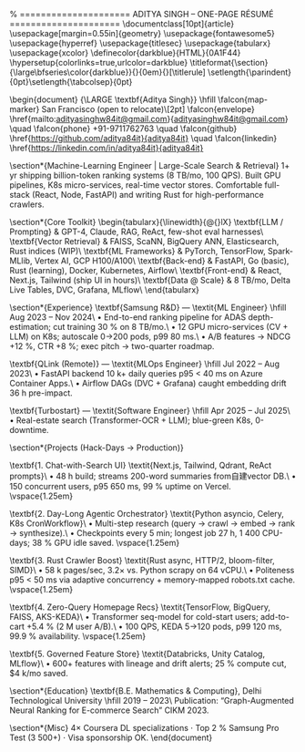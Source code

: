 % =====================  ADITYA  SINGH  –  ONE-PAGE  RÉSUMÉ  =====================
\documentclass[10pt]{article}
\usepackage[margin=0.55in]{geometry}
\usepackage{fontawesome5}
\usepackage{hyperref}
\usepackage{titlesec}
\usepackage{tabularx}
\usepackage{xcolor}
\definecolor{darkblue}{HTML}{0A1F44}
\hypersetup{colorlinks=true,urlcolor=darkblue}
\titleformat{\section}{\large\bfseries\color{darkblue}}{}{0em}{}[\titlerule]
\setlength{\parindent}{0pt}\setlength{\tabcolsep}{0pt}

\begin{document}
{\LARGE \textbf{Aditya Singh}} \hfill \faIcon{map-marker} San Francisco (open to relocate)\\[2pt]
\faIcon{envelope} \href{mailto:adityasinghw84it@gmail.com}{adityasinghw84it@gmail.com}
\quad \faIcon{phone} +91-9711762763
\quad \faIcon{github} \href{https://github.com/aditya84it}{aditya84it}
\quad \faIcon{linkedin} \href{https://linkedin.com/in/aditya84it}{aditya84it}

\section*{Machine-Learning Engineer | Large-Scale Search \& Retrieval}
1+ yr shipping billion-token ranking systems (8 TB/mo, 100 QPS). Built GPU pipelines, K8s micro-services, real-time vector stores. Comfortable full-stack (React, Node, FastAPI) and writing Rust for high-performance crawlers.

\section*{Core Toolkit}
\begin{tabularx}{\linewidth}{@{}lX}
\textbf{LLM / Prompting} & GPT-4, Claude, RAG, ReAct, few-shot eval harnesses\\
\textbf{Vector Retrieval} & FAISS, ScaNN, BigQuery ANN, Elasticsearch, Rust indices (WIP)\\
\textbf{ML Frameworks} & PyTorch, TensorFlow, Spark-MLlib, Vertex AI, GCP H100/A100\\
\textbf{Back-end} & FastAPI, Go (basic), Rust (learning), Docker, Kubernetes, Airflow\\
\textbf{Front-end} & React, Next.js, Tailwind (ship UI in hours)\\
\textbf{Data @ Scale} & 8 TB/mo, Delta Live Tables, DVC, Grafana, MLflow\\
\end{tabularx}

\section*{Experience}
\textbf{Samsung R\&D} — \textit{ML Engineer} \hfill Aug 2023 – Nov 2024\\
$\bullet$ End-to-end ranking pipeline for ADAS depth-estimation; cut training 30 \% on 8 TB/mo.\\
$\bullet$ 12 GPU micro-services (CV + LLM) on K8s; autoscale 0→200 pods, p99 80 ms.\\
$\bullet$ A/B features → NDCG +12 \%, CTR +8 \%; exec pitch → two-quarter roadmap.

\textbf{QLink (Remote)} — \textit{MLOps Engineer} \hfill Jul 2022 – Aug 2023\\
$\bullet$ FastAPI backend 10 k+ daily queries p95 < 40 ms on Azure Container Apps.\\
$\bullet$ Airflow DAGs (DVC + Grafana) caught embedding drift 36 h pre-impact.

\textbf{Turbostart} — \textit{Software Engineer} \hfill Apr 2025 – Jul 2025\\
$\bullet$ Real-estate search (Transformer-OCR + LLM); blue-green K8s, 0-downtime.

\section*{Projects (Hack-Days → Production)}

\textbf{1. Chat-with-Search UI} \textit{Next.js, Tailwind, Qdrant, ReAct prompts}\\
$\bullet$ 48 h build; streams 200-word summaries from自建vector DB.\\
$\bullet$ 150 concurrent users, p95 650 ms, 99 % uptime on Vercel.
\vspace{1.25em}

\textbf{2. Day-Long Agentic Orchestrator} \textit{Python asyncio, Celery, K8s CronWorkflow}\\
$\bullet$ Multi-step research (query → crawl → embed → rank → synthesize).\\
$\bullet$ Checkpoints every 5 min; longest job 27 h, 1 400 CPU-days; 38 % GPU idle saved.
\vspace{1.25em}

\textbf{3. Rust Crawler Boost} \textit{Rust async, HTTP/2, bloom-filter, SIMD}\\
$\bullet$ 58 k pages/sec, 3.2× vs. Python scrapy on 64 vCPU.\\
$\bullet$ Politeness p95 < 50 ms via adaptive concurrency + memory-mapped robots.txt cache.
\vspace{1.25em}

\textbf{4. Zero-Query Homepage Recs} \textit{TensorFlow, BigQuery, FAISS, AKS-KEDA}\\
$\bullet$ Transformer seq-model for cold-start users; add-to-cart +5.4 % (2 M user A/B).\\
$\bullet$ 100 QPS, KEDA 5→120 pods, p99 120 ms, 99.9 % availability.
\vspace{1.25em}

\textbf{5. Governed Feature Store} \textit{Databricks, Unity Catalog, MLflow}\\
$\bullet$ 600+ features with lineage and drift alerts; 25 \% compute cut, \$4 k/mo saved.

\section*{Education}
\textbf{B.E. Mathematics \& Computing}, Delhi Technological University \hfill 2019 – 2023\\
Publication: “Graph-Augmented Neural Ranking for E-commerce Search” CIKM 2023.

\section*{Misc}
4× Coursera DL specializations $\cdot$ Top 2 \% Samsung Pro Test (3 500+) $\cdot$ Visa sponsorship OK.
\end{document}
